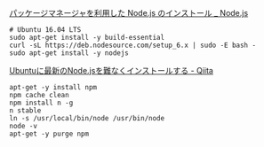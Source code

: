 
[パッケージマネージャを利用した Node.js のインストール _ Node.js](https://nodejs.org/ja/download/package-manager/)
```
# Ubuntu 16.04 LTS
sudo apt-get install -y build-essential
curl -sL https://deb.nodesource.com/setup_6.x | sudo -E bash -
sudo apt-get install -y nodejs
```


[Ubuntuに最新のNode.jsを難なくインストールする - Qiita](http://qiita.com/seibe/items/36cef7df85fe2cefa3ea)
```
apt-get -y install npm
npm cache clean
npm install n -g
n stable
ln -s /usr/local/bin/node /usr/bin/node
node -v
apt-get -y purge npm
``` 
